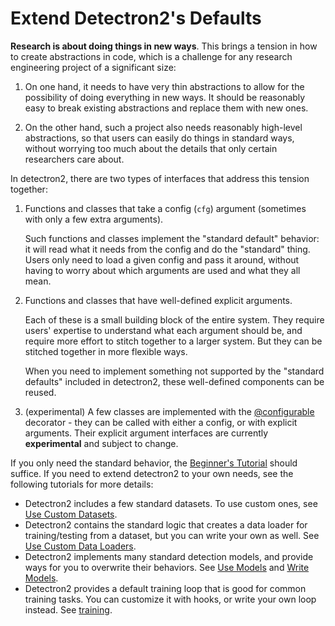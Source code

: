 # Extend Detectron2's Defaults

__Research is about doing things in new ways__.
This brings a tension in how to create abstractions in code,
which is a challenge for any research engineering project of a significant size:

1. On one hand, it needs to have very thin abstractions to allow for the possibility of doing
   everything in new ways. It should be reasonably easy to break existing
   abstractions and replace them with new ones.

2. On the other hand, such a project also needs reasonably high-level
   abstractions, so that users can easily do things in standard ways,
   without worrying too much about the details that only certain researchers care about.

In detectron2, there are two types of interfaces that address this tension together:

1. Functions and classes that take a config (`cfg`) argument
   (sometimes with only a few extra arguments).

   Such functions and classes implement
   the "standard default" behavior: it will read what it needs from the
   config and do the "standard" thing.
   Users only need to load a given config and pass it around, without having to worry about
   which arguments are used and what they all mean.

2. Functions and classes that have well-defined explicit arguments.

   Each of these is a small building block of the entire system.
   They require users' expertise to understand what each argument should be,
   and require more effort to stitch together to a larger system.
   But they can be stitched together in more flexible ways.

   When you need to implement something not supported by the "standard defaults"
   included in detectron2, these well-defined components can be reused.

3. (experimental) A few classes are implemented with the
   [@configurable](../../modules/config.html#detectron2.config.configurable)
   decorator - they can be called with either a config, or with explicit arguments.
   Their explicit argument interfaces are currently __experimental__ and subject to change.


If you only need the standard behavior, the [Beginner's Tutorial](getting_started.md)
should suffice. If you need to extend detectron2 to your own needs,
see the following tutorials for more details:

* Detectron2 includes a few standard datasets. To use custom ones, see
  [Use Custom Datasets](datasets.md).
* Detectron2 contains the standard logic that creates a data loader for training/testing from a
  dataset, but you can write your own as well. See [Use Custom Data Loaders](data_loading.md).
* Detectron2 implements many standard detection models, and provide ways for you
  to overwrite their behaviors. See [Use Models](models.md) and [Write Models](write-models.md).
* Detectron2 provides a default training loop that is good for common training tasks.
  You can customize it with hooks, or write your own loop instead. See [training](training.md).
